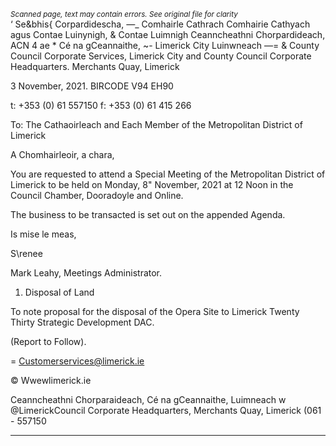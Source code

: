 *<small>Scanned page, text may contain errors. See original file for clarity</small>*  
‘ Se&bhis{ Corpardidescha,
_—__ Comhairle Cathrach Comhairie Cathyach agus Contae Luinynigh,
& Contae Luimnigh Ceanncheathni Chorpardideach,
ACN 4 ae *  Cé na gCeannaithe,
~- Limerick City Luinwneach
—= & County Council
Corporate Services,
Limerick City and County Council
Corporate Headquarters.
Merchants Quay,
Limerick

3 November, 2021. BIRCODE V94 EH90

t: +353 (0) 61 557150
f: +353 (0) 61 415 266

To: The Cathaoirleach and Each Member of the Metropolitan District of Limerick

A Chomhairleoir, a chara,

You are requested to attend a Special Meeting of the Metropolitan District of Limerick to be
held on Monday, 8" November, 2021 at 12 Noon in the Council Chamber, Dooradoyle and
Online.

The business to be transacted is set out on the appended Agenda.

Is mise le meas,

S\renee

Mark Leahy,
Meetings Administrator.

1. Disposal of Land

To note proposal for the disposal of the Opera Site to Limerick Twenty Thirty Strategic
Development DAC.

(Report to Follow).

= Customerservices@limerick.ie

© Wwewlimerick.ie

Ceanncheathni Chorparaideach, Cé na gCeannaithe, Luimneach w @LimerickCouncil
Corporate Headquarters, Merchants Quay, Limerick (061 - 557150

---
